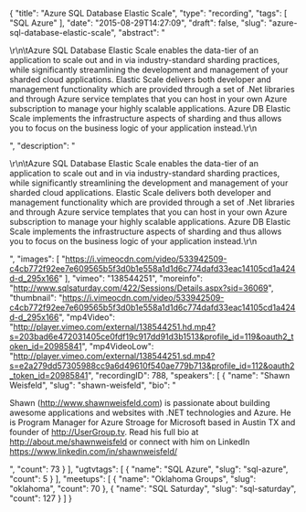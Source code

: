 {
  "title": "Azure SQL Database Elastic Scale",
  "type": "recording",
  "tags": [
    "SQL Azure"
  ],
  "date": "2015-08-29T14:27:09",
  "draft": false,
  "slug": "azure-sql-database-elastic-scale",
  "abstract": "<p>\r\n\tAzure SQL Database Elastic Scale enables the data-tier of an application to scale out and in via industry-standard sharding practices, while significantly streamlining the development and management of your sharded cloud applications. Elastic Scale delivers both developer and management functionality which are provided through a set of .Net libraries and through Azure service templates that you can host in your own Azure subscription to manage your highly scalable applications. Azure DB Elastic Scale implements the infrastructure aspects of sharding and thus allows you to focus on the business logic of your application instead.\r\n</p>",
  "description": "<p>\r\n\tAzure SQL Database Elastic Scale enables the data-tier of an application to scale out and in via industry-standard sharding practices, while significantly streamlining the development and management of your sharded cloud applications. Elastic Scale delivers both developer and management functionality which are provided through a set of .Net libraries and through Azure service templates that you can host in your own Azure subscription to manage your highly scalable applications. Azure DB Elastic Scale implements the infrastructure aspects of sharding and thus allows you to focus on the business logic of your application instead.\r\n</p>",
  "images": [
    "https://i.vimeocdn.com/video/533942509-c4cb772f92ee7e609565b5f3d0b1e558a1d1d6c774dafd33eac14105cd1a424d-d_295x166"
  ],
  "vimeo": "138544251",
  "moreinfo": "http://www.sqlsaturday.com/422/Sessions/Details.aspx?sid=36069",
  "thumbnail": "https://i.vimeocdn.com/video/533942509-c4cb772f92ee7e609565b5f3d0b1e558a1d1d6c774dafd33eac14105cd1a424d-d_295x166",
  "mp4Video": "http://player.vimeo.com/external/138544251.hd.mp4?s=203bad6e472031405ce0fdf19c917dd91d3b1513&profile_id=119&oauth2_token_id=20985841",
  "mp4VideoLow": "http://player.vimeo.com/external/138544251.sd.mp4?s=e2a279dd57305988cc9a6d49610f540ae779b713&profile_id=112&oauth2_token_id=20985841",
  "recordingID": 788,
  "speakers": [
    {
      "name": "Shawn Weisfeld",
      "slug": "shawn-weisfeld",
      "bio": "<p>Shawn (http://www.shawnweisfeld.com) is passionate about building awesome applications and websites with .NET technologies and Azure. He is Program Manager for Azure Stroage for Microsoft based in Austin TX and founder of http://UserGroup.tv. Read his full bio at http://about.me/shawnweisfeld or connect with him on LinkedIn https://www.linkedin.com/in/shawnweisfeld/</p>",
      "count": 73
    }
  ],
  "ugtvtags": [
    {
      "name": "SQL Azure",
      "slug": "sql-azure",
      "count": 5
    }
  ],
  "meetups": [
    {
      "name": "Oklahoma Groups",
      "slug": "oklahoma",
      "count": 70
    },
    {
      "name": "SQL Saturday",
      "slug": "sql-saturday",
      "count": 127
    }
  ]
}